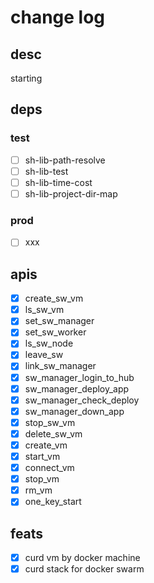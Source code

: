 # change log

## desc

starting

## deps

### test

- [ ] sh-lib-path-resolve
- [ ] sh-lib-test
- [ ] sh-lib-time-cost
- [ ] sh-lib-project-dir-map

### prod

- [ ] xxx

## apis

- [x] create_sw_vm
- [x] ls_sw_vm
- [x] set_sw_manager
- [x] set_sw_worker
- [x] ls_sw_node
- [x] leave_sw
- [x] link_sw_manager
- [x] sw_manager_login_to_hub
- [x] sw_manager_deploy_app
- [x] sw_manager_check_deploy
- [x] sw_manager_down_app
- [x] stop_sw_vm
- [x] delete_sw_vm
- [x] create_vm
- [x] start_vm
- [x] connect_vm
- [x] stop_vm
- [x] rm_vm
- [x] one_key_start

## feats

- [x] curd vm by docker machine
- [x] curd stack for docker swarm
